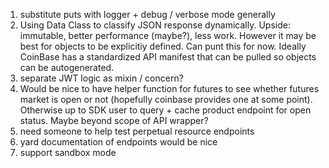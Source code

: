 1. substitute puts with logger + debug / verbose mode generally
2. Using Data Class to classify JSON response dynamically. Upside: immutable, better performance (maybe?), less work. However it may be best for objects to be explicitiy defined. Can punt this for now. Ideally CoinBase has a standardized API manifest that can be pulled so objects can be autogenerated.
3. separate JWT logic as mixin / concern?
4. Would be nice to have helper function for futures to see whether futures market is open or not (hopefully coinbase provides one at some point). Otherwise up to SDK user to query + cache product endpoint for open status. Maybe beyond scope of API wrapper?
5. need someone to help test perpetual resource endpoints
6. yard documentation of endpoints would be nice
7. support sandbox mode
